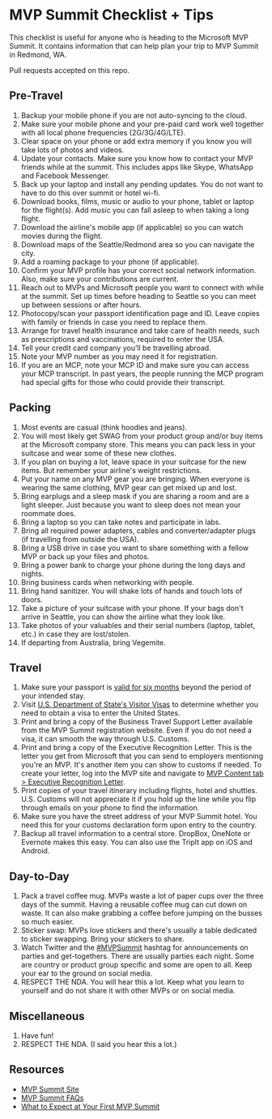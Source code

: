 # MVP Summit Checklist + Tips

This checklist is useful for anyone who is heading to the Microsoft MVP Summit. It contains information that can help plan your trip to MVP Summit in Redmond, WA.

Pull requests accepted on this repo.

## Pre-Travel
1. Backup your mobile phone if you are not auto-syncing to the cloud.
1. Make sure your mobile phone and your pre-paid card work well together with all local phone frequencies (2G/3G/4G/LTE).
1. Clear space on your phone or add extra memory if you know you will take lots of photos and videos.
1. Update your contacts. Make sure you know how to contact your MVP friends while at the summit. This includes apps like Skype, WhatsApp and Facebook Messenger.
1. Back up your laptop and install any pending updates. You do not want to have to do this over summit or hotel wi-fi.
1. Download books, films, music or audio to your phone, tablet or laptop for the flight(s). Add music you can fall asleep to when taking a long flight.
1. Download the airline's mobile app (if applicable) so you can watch movies during the flight.
1. Download maps of the Seattle/Redmond area so you can navigate the city.
1. Add a roaming package to your phone (if applicable).
1. Confirm your MVP profile has your correct social network information. Also, make sure your contributions are current.
1. Reach out to MVPs and Microsoft people you want to connect with while at the summit. Set up times before heading to Seattle so you can meet up between sessions or after hours.
1. Photocopy/scan your passport identification page and ID. Leave copies with family or friends in case you need to replace them.
1. Arrange for travel health insurance and take care of health needs, such as prescriptions and vaccinations, required to enter the USA.
1. Tell your credit card company you’ll be travelling abroad.
1. Note your MVP number as you may need it for registration.
1. If you are an MCP, note your MCP ID and make sure you can access your MCP transcript. In past years, the people running the MCP program had special gifts for those who could provide their transcript.

## Packing
1. Most events are casual (think hoodies and jeans).
1. You will most likely get SWAG from your product group and/or buy items at the Microsoft company store. This means you can pack less in your suitcase and wear some of these new clothes.
1. If you plan on buying a lot, leave space in your suitcase for the new items. But remember your airline's weight restrictions.
1. Put your name on any MVP gear you are bringing. When everyone is wearing the same clothing, MVP gear can get mixed up and lost.
1. Bring earplugs and a sleep mask if you are sharing a room and are a light sleeper. Just because you want to sleep does not mean your roommate does.
1. Bring a laptop so you can take notes and participate in labs.
1. Bring all required power adapters, cables and converter/adapter plugs (if travelling from outside the USA).
1. Bring a USB drive in case you want to share something with a fellow MVP or back up your files and photos.
1. Bring a power bank to charge your phone during the long days and nights.
1. Bring business cards when networking with people.
1. Bring hand sanitizer. You will shake lots of hands and touch lots of doors.
1. Take a picture of your suitcase with your phone. If your bags don't arrive in Seattle, you can show the airline what they look like.
1. Take photos of your valuables and their serial numbers (laptop, tablet, etc.) in case they are lost/stolen.
1. If departing from Australia, bring Vegemite.

## Travel
1. Make sure your passport is [valid for six months](https://www.immihelp.com/visas/six-months-passport-validity-rule-visitors.html) beyond the period of your intended stay.
1. Visit [U.S. Department of State's Visitor Visas](https://travel.state.gov/content/travel/en/us-visas.html) to determine whether you need to obtain a visa to enter the United States.
1. Print and bring a copy of the Business Travel Support Letter available from the MVP Summit registration website. Even if you do not need a visa, it can smooth the way through U.S. Customs.
1. Print and bring a copy of the Executive Recognition Letter. This is the letter you get from Microsoft that you can send to employers mentioning you're an MVP. It's another item you can show to customs if needed. To create your letter, log into the MVP site and navigate to [MVP Content tab > Executive Recognition Letter](https://mvp.microsoft.com/en-us/Benefits/my-benefits-executive-recognition-letter).
1. Print copies of your travel itinerary including flights, hotel and shuttles. U.S. Customs will not appreciate it if you hold up the line while you flip through emails on your phone to find the information.
1. Make sure you have the street address of your MVP Summit hotel. You need this for your customs declaration form upon entry to the country.
1. Backup all travel information to a central store. DropBox, OneNote or Evernote makes this easy. You can also use the TripIt app on iOS and Android.


## Day-to-Day
1. Pack a travel coffee mug. MVPs waste a lot of paper cups over the three days of the summit. Having a reusable coffee mug can cut down on waste. It can also make grabbing a coffee before jumping on the busses so much easier.
1. Sticker swap: MVPs love stickers and there's usually a table dedicated to sticker swapping. Bring your stickers to share.
1. Watch Twitter and the [#MVPSummit](https://twitter.com/search?f=tweets&vertical=default&q=%23mvpsummit) hashtag for announcements on parties and get-togethers. There are usually parties each night. Some are country or product group specific and some are open to all. Keep your ear to the ground on social media.
1. RESPECT THE NDA. You will hear this a lot. Keep what you learn to yourself and do not share it with other MVPs or on social media.

## Miscellaneous
1. Have fun!
1. RESPECT THE NDA. (I said you hear this a lot.)

## Resources
* [MVP Summit Site](https://www.mvp.microsoft.com/en-us/Summit/)
* [MVP Summit FAQs](https://mvp.microsoft.com/en-US/Summit/FAQ)
* [What to Expect at Your First MVP Summit](https://www.ucunleashed.com/964)
